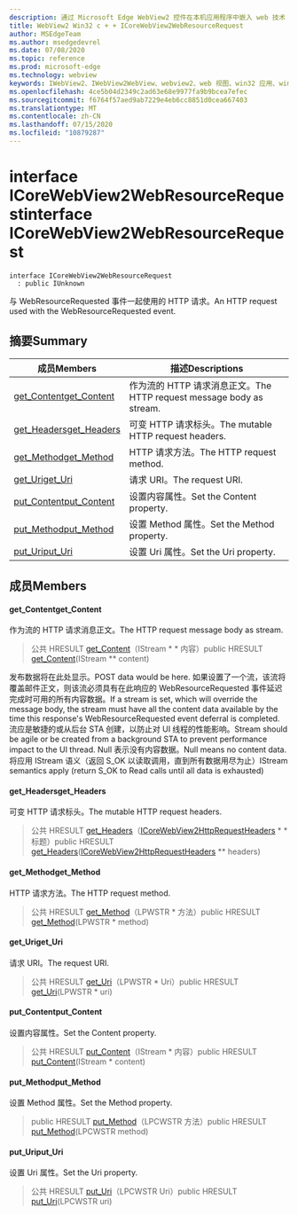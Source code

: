 ```yaml
---
description: 通过 Microsoft Edge WebView2 控件在本机应用程序中嵌入 web 技术（HTML、CSS 和 JavaScript）
title: WebView2 Win32 c + + ICoreWebView2WebResourceRequest
author: MSEdgeTeam
ms.author: msedgedevrel
ms.date: 07/08/2020
ms.topic: reference
ms.prod: microsoft-edge
ms.technology: webview
keywords: IWebView2、IWebView2WebView、webview2、web 视图、win32 应用、win32、edge、ICoreWebView2、ICoreWebView2Controller、浏览器控件、边缘 html、ICoreWebView2WebResourceRequest
ms.openlocfilehash: 4ce5b04d2349c2ad63e68e9977fa9b9bcea7efec
ms.sourcegitcommit: f6764f57aed9ab7229e4eb6cc8851d0cea667403
ms.translationtype: MT
ms.contentlocale: zh-CN
ms.lasthandoff: 07/15/2020
ms.locfileid: "10879287"
---
```

# <span data-ttu-id="b2d64-104">interface ICoreWebView2WebResourceRequest</span><span class="sxs-lookup"><span data-stu-id="b2d64-104">interface ICoreWebView2WebResourceRequest</span></span> 

```
interface ICoreWebView2WebResourceRequest
  : public IUnknown
```

<span data-ttu-id="b2d64-105">与 WebResourceRequested 事件一起使用的 HTTP 请求。</span><span class="sxs-lookup"><span data-stu-id="b2d64-105">An HTTP request used with the WebResourceRequested event.</span></span>

## <span data-ttu-id="b2d64-106">摘要</span><span class="sxs-lookup"><span data-stu-id="b2d64-106">Summary</span></span>

 <span data-ttu-id="b2d64-107">成员</span><span class="sxs-lookup"><span data-stu-id="b2d64-107">Members</span></span>                        | <span data-ttu-id="b2d64-108">描述</span><span class="sxs-lookup"><span data-stu-id="b2d64-108">Descriptions</span></span>
--------------------------------|---------------------------------------------
[<span data-ttu-id="b2d64-109">get_Content</span><span class="sxs-lookup"><span data-stu-id="b2d64-109">get_Content</span></span>](#get_content) | <span data-ttu-id="b2d64-110">作为流的 HTTP 请求消息正文。</span><span class="sxs-lookup"><span data-stu-id="b2d64-110">The HTTP request message body as stream.</span></span>
[<span data-ttu-id="b2d64-111">get_Headers</span><span class="sxs-lookup"><span data-stu-id="b2d64-111">get_Headers</span></span>](#get_headers) | <span data-ttu-id="b2d64-112">可变 HTTP 请求标头。</span><span class="sxs-lookup"><span data-stu-id="b2d64-112">The mutable HTTP request headers.</span></span>
[<span data-ttu-id="b2d64-113">get_Method</span><span class="sxs-lookup"><span data-stu-id="b2d64-113">get_Method</span></span>](#get_method) | <span data-ttu-id="b2d64-114">HTTP 请求方法。</span><span class="sxs-lookup"><span data-stu-id="b2d64-114">The HTTP request method.</span></span>
[<span data-ttu-id="b2d64-115">get_Uri</span><span class="sxs-lookup"><span data-stu-id="b2d64-115">get_Uri</span></span>](#get_uri) | <span data-ttu-id="b2d64-116">请求 URI。</span><span class="sxs-lookup"><span data-stu-id="b2d64-116">The request URI.</span></span>
[<span data-ttu-id="b2d64-117">put_Content</span><span class="sxs-lookup"><span data-stu-id="b2d64-117">put_Content</span></span>](#put_content) | <span data-ttu-id="b2d64-118">设置内容属性。</span><span class="sxs-lookup"><span data-stu-id="b2d64-118">Set the Content property.</span></span>
[<span data-ttu-id="b2d64-119">put_Method</span><span class="sxs-lookup"><span data-stu-id="b2d64-119">put_Method</span></span>](#put_method) | <span data-ttu-id="b2d64-120">设置 Method 属性。</span><span class="sxs-lookup"><span data-stu-id="b2d64-120">Set the Method property.</span></span>
[<span data-ttu-id="b2d64-121">put_Uri</span><span class="sxs-lookup"><span data-stu-id="b2d64-121">put_Uri</span></span>](#put_uri) | <span data-ttu-id="b2d64-122">设置 Uri 属性。</span><span class="sxs-lookup"><span data-stu-id="b2d64-122">Set the Uri property.</span></span>

## <span data-ttu-id="b2d64-123">成员</span><span class="sxs-lookup"><span data-stu-id="b2d64-123">Members</span></span>

#### <span data-ttu-id="b2d64-124">get_Content</span><span class="sxs-lookup"><span data-stu-id="b2d64-124">get_Content</span></span> 

<span data-ttu-id="b2d64-125">作为流的 HTTP 请求消息正文。</span><span class="sxs-lookup"><span data-stu-id="b2d64-125">The HTTP request message body as stream.</span></span>

> <span data-ttu-id="b2d64-126">公共 HRESULT [get_Content](#get_content)（IStream \* \* 内容）</span><span class="sxs-lookup"><span data-stu-id="b2d64-126">public HRESULT [get_Content](#get_content)(IStream \*\* content)</span></span>

<span data-ttu-id="b2d64-127">发布数据将在此处显示。</span><span class="sxs-lookup"><span data-stu-id="b2d64-127">POST data would be here.</span></span> <span data-ttu-id="b2d64-128">如果设置了一个流，该流将覆盖邮件正文，则该流必须具有在此响应的 WebResourceRequested 事件延迟完成时可用的所有内容数据。</span><span class="sxs-lookup"><span data-stu-id="b2d64-128">If a stream is set, which will override the message body, the stream must have all the content data available by the time this response's WebResourceRequested event deferral is completed.</span></span> <span data-ttu-id="b2d64-129">流应是敏捷的或从后台 STA 创建，以防止对 UI 线程的性能影响。</span><span class="sxs-lookup"><span data-stu-id="b2d64-129">Stream should be agile or be created from a background STA to prevent performance impact to the UI thread.</span></span> <span data-ttu-id="b2d64-130">Null 表示没有内容数据。</span><span class="sxs-lookup"><span data-stu-id="b2d64-130">Null means no content data.</span></span> <span data-ttu-id="b2d64-131">将应用 IStream 语义（返回 S_OK 以读取调用，直到所有数据用尽为止）</span><span class="sxs-lookup"><span data-stu-id="b2d64-131">IStream semantics apply (return S_OK to Read calls until all data is exhausted)</span></span>

#### <span data-ttu-id="b2d64-132">get_Headers</span><span class="sxs-lookup"><span data-stu-id="b2d64-132">get_Headers</span></span> 

<span data-ttu-id="b2d64-133">可变 HTTP 请求标头。</span><span class="sxs-lookup"><span data-stu-id="b2d64-133">The mutable HTTP request headers.</span></span>

> <span data-ttu-id="b2d64-134">公共 HRESULT [get_Headers](#get_headers)（[ICoreWebView2HttpRequestHeaders](icorewebview2httprequestheaders.md) \* \* 标题）</span><span class="sxs-lookup"><span data-stu-id="b2d64-134">public HRESULT [get_Headers](#get_headers)([ICoreWebView2HttpRequestHeaders](icorewebview2httprequestheaders.md) \*\* headers)</span></span>

#### <span data-ttu-id="b2d64-135">get_Method</span><span class="sxs-lookup"><span data-stu-id="b2d64-135">get_Method</span></span> 

<span data-ttu-id="b2d64-136">HTTP 请求方法。</span><span class="sxs-lookup"><span data-stu-id="b2d64-136">The HTTP request method.</span></span>

> <span data-ttu-id="b2d64-137">公共 HRESULT [get_Method](#get_method)（LPWSTR \* 方法）</span><span class="sxs-lookup"><span data-stu-id="b2d64-137">public HRESULT [get_Method](#get_method)(LPWSTR \* method)</span></span>

#### <span data-ttu-id="b2d64-138">get_Uri</span><span class="sxs-lookup"><span data-stu-id="b2d64-138">get_Uri</span></span> 

<span data-ttu-id="b2d64-139">请求 URI。</span><span class="sxs-lookup"><span data-stu-id="b2d64-139">The request URI.</span></span>

> <span data-ttu-id="b2d64-140">公共 HRESULT [get_Uri](#get_uri)（LPWSTR \* Uri）</span><span class="sxs-lookup"><span data-stu-id="b2d64-140">public HRESULT [get_Uri](#get_uri)(LPWSTR \* uri)</span></span>

#### <span data-ttu-id="b2d64-141">put_Content</span><span class="sxs-lookup"><span data-stu-id="b2d64-141">put_Content</span></span> 

<span data-ttu-id="b2d64-142">设置内容属性。</span><span class="sxs-lookup"><span data-stu-id="b2d64-142">Set the Content property.</span></span>

> <span data-ttu-id="b2d64-143">公共 HRESULT [put_Content](#put_content)（IStream \* 内容）</span><span class="sxs-lookup"><span data-stu-id="b2d64-143">public HRESULT [put_Content](#put_content)(IStream \* content)</span></span>

#### <span data-ttu-id="b2d64-144">put_Method</span><span class="sxs-lookup"><span data-stu-id="b2d64-144">put_Method</span></span> 

<span data-ttu-id="b2d64-145">设置 Method 属性。</span><span class="sxs-lookup"><span data-stu-id="b2d64-145">Set the Method property.</span></span>

> <span data-ttu-id="b2d64-146">public HRESULT [put_Method](#put_method)（LPCWSTR 方法）</span><span class="sxs-lookup"><span data-stu-id="b2d64-146">public HRESULT [put_Method](#put_method)(LPCWSTR method)</span></span>

#### <span data-ttu-id="b2d64-147">put_Uri</span><span class="sxs-lookup"><span data-stu-id="b2d64-147">put_Uri</span></span> 

<span data-ttu-id="b2d64-148">设置 Uri 属性。</span><span class="sxs-lookup"><span data-stu-id="b2d64-148">Set the Uri property.</span></span>

> <span data-ttu-id="b2d64-149">公共 HRESULT [put_Uri](#put_uri)（LPCWSTR Uri）</span><span class="sxs-lookup"><span data-stu-id="b2d64-149">public HRESULT [put_Uri](#put_uri)(LPCWSTR uri)</span></span>

